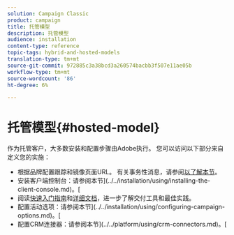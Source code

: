 ```yaml
---
solution: Campaign Classic
product: campaign
title: 托管模型
description: 托管模型
audience: installation
content-type: reference
topic-tags: hybrid-and-hosted-models
translation-type: tm+mt
source-git-commit: 972885c3a38bcd3a260574bacbb3f507e11ae05b
workflow-type: tm+mt
source-wordcount: '86'
ht-degree: 6%

---
```



# 托管模型{#hosted-model}

作为托管客户，大多数安装和配置步骤由Adobe执行。 您可以访问以下部分来自定义您的实施：

* 根据品牌配置跟踪和镜像页面URL。 有关事务性消息，请参阅[以了解本节](../../message-center/using/configuring-multibranding.md)。
* 安装客户端控制台：请参阅本节](../../installation/using/installing-the-client-console.md)。[
* 阅读[快速入门指南](../../delivery/using/deliverability-key-points.md)和[详细文档](../../delivery/using/about-deliverability.md)，进一步了解交付工具和最佳实践。
* 配置活动选项：请参阅本节](../../installation/using/configuring-campaign-options.md)。[
* 配置CRM连接器：请参阅本节](../../platform/using/crm-connectors.md)。[


